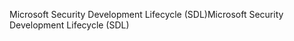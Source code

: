 <span data-ttu-id="01698-101">Microsoft Security Development Lifecycle (SDL)</span><span class="sxs-lookup"><span data-stu-id="01698-101">Microsoft Security Development Lifecycle (SDL)</span></span>